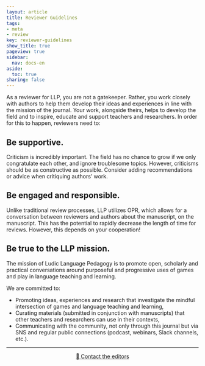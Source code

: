 ```yaml
---
layout: article
title: Reviewer Guidelines
tags:
- meta
- review
key: reviewer-guidelines
show_title: true
pageview: true
sidebar:
  nav: docs-en
aside:
  toc: true
sharing: false
---
```

As a reviewer for LLP, you are not a gatekeeper. Rather, you work closely with authors to help them develop their ideas and experiences in line with the mission of the journal. Your work, alongside theirs, helps to develop the field and to inspire, educate and support teachers and researchers. In order for this to happen, reviewers need to:

## Be supportive. 

Criticism is incredibly important. The field has no chance to grow if we only congratulate each other, and ignore troublesome topics. However, criticisms should be as constructive as possible. Consider adding recommendations or advice when critiquing authors’ work.

## Be engaged and responsible. 

Unlike traditional review processes, LLP utilizes OPR, which allows for a conversation between reviewers and authors about the manuscript, on the manuscript. This has the potential to rapidly decrease the length of time for reviews. However, this depends on your cooperation!

## Be true to the LLP mission.

The mission of Ludic Language Pedagogy is to promote open, scholarly and practical conversations around purposeful and progressive uses of games and play in language teaching and learning.

We are committed to:

- Promoting ideas, experiences and research that investigate the mindful intersection of games and language teaching and learning,
- Curating materials (submitted in conjunction with manuscripts) that other teachers and researchers can use in their contexts,
- Communicating with the community, not only through this journal but via SNS and regular public connections (podcast, webinars, Slack channels, etc.).

---------------------------------------

<div align="center"><a class="button button--success button--rounded button--lg" href="mailto:contact@llpjournal.org"><i class="fas fa-file-download"></i>📧 Contact the editors</a></div>
